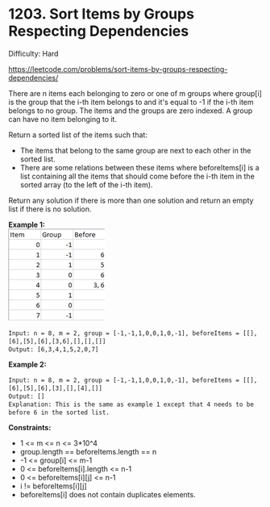 # 1203. Sort Items by Groups Respecting Dependencies

Difficulty: Hard

https://leetcode.com/problems/sort-items-by-groups-respecting-dependencies/

There are n items each belonging to zero or one of m groups where group[i] is the group that the i-th item belongs to and it's equal to -1 if the i-th item belongs to no group. The items and the groups are zero indexed. A group can have no item belonging to it.

Return a sorted list of the items such that:

* The items that belong to the same group are next to each other in the sorted list.
* There are some relations between these items where beforeItems[i] is a list containing all the items that should come before the i-th item in the sorted array (to the left of the i-th item).

Return any solution if there is more than one solution and return an empty list if there is no solution.

**Example 1:**  
![ex1](ex1.png)
```
Input: n = 8, m = 2, group = [-1,-1,1,0,0,1,0,-1], beforeItems = [[],[6],[5],[6],[3,6],[],[],[]]
Output: [6,3,4,1,5,2,0,7]
```

**Example 2:**
```
Input: n = 8, m = 2, group = [-1,-1,1,0,0,1,0,-1], beforeItems = [[],[6],[5],[6],[3],[],[4],[]]
Output: []
Explanation: This is the same as example 1 except that 4 needs to be before 6 in the sorted list.
```

**Constraints:**

* 1 <= m <= n <= 3*10^4
* group.length == beforeItems.length == n
* -1 <= group[i] <= m-1
* 0 <= beforeItems[i].length <= n-1
* 0 <= beforeItems[i][j] <= n-1
* i != beforeItems[i][j]
* beforeItems[i] does not contain duplicates elements.
